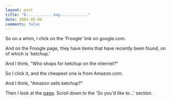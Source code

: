 ```yaml
---
layout: post
title: "O............kay............"
date: 2005-05-04
comments: false
---
```

So on a whim, I click on the 'Froogle' link on google.com.




And on the Froogle page, they have items that have recently been found, on of
which is 'ketchup.'




And I think, "Who shops for ketchup on the internet?"




So I click it, and the cheapest one is from Amazon.com.




And I think, "Amazon sells ketchup?"




Then I look at the [page][0]. Scroll down to the 'So you'd like to...'
section.



[0]: http://www.amazon.com/exec/obidos/tg/detail/-/B0005ZUXH0/104-7690402-2984758
